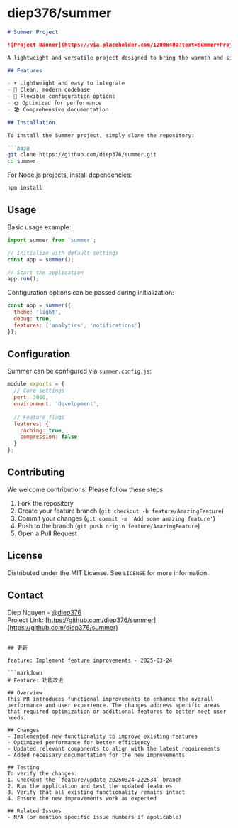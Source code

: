 # diep376/summer

```markdown
# Summer Project

![Project Banner](https://via.placeholder.com/1200x400?text=Summer+Project) <!-- Replace with actual banner if available -->

A lightweight and versatile project designed to bring the warmth and simplicity of summer to your development workflow.

## Features

- ☀️ Lightweight and easy to integrate
- 🌊 Clean, modern codebase
- 🌴 Flexible configuration options
- 🌞 Optimized for performance
- 🏖️ Comprehensive documentation

## Installation

To install the Summer project, simply clone the repository:

```bash
git clone https://github.com/diep376/summer.git
cd summer
```

For Node.js projects, install dependencies:

```bash
npm install
```

## Usage

Basic usage example:

```javascript
import summer from 'summer';

// Initialize with default settings
const app = summer();

// Start the application
app.run();
```

Configuration options can be passed during initialization:

```javascript
const app = summer({
  theme: 'light',
  debug: true,
  features: ['analytics', 'notifications']
});
```

## Configuration

Summer can be configured via `summer.config.js`:

```javascript
module.exports = {
  // Core settings
  port: 3000,
  environment: 'development',
  
  // Feature flags
  features: {
    caching: true,
    compression: false
  }
};
```

## Contributing

We welcome contributions! Please follow these steps:

1. Fork the repository
2. Create your feature branch (`git checkout -b feature/AmazingFeature`)
3. Commit your changes (`git commit -m 'Add some amazing feature'`)
4. Push to the branch (`git push origin feature/AmazingFeature`)
5. Open a Pull Request

## License

Distributed under the MIT License. See `LICENSE` for more information.

## Contact

Diep Nguyen - [@diep376](https://github.com/diep376)  
Project Link: [https://github.com/diep376/summer](https://github.com/diep376/summer)
```

## 更新

feature: Implement feature improvements - 2025-03-24

```markdown
# Feature: 功能改进

## Overview
This PR introduces functional improvements to enhance the overall performance and user experience. The changes address specific areas that required optimization or additional features to better meet user needs.

## Changes
- Implemented new functionality to improve existing features
- Optimized performance for better efficiency
- Updated relevant components to align with the latest requirements
- Added necessary documentation for the new improvements

## Testing
To verify the changes:
1. Checkout the `feature/update-20250324-222534` branch
2. Run the application and test the updated features
3. Verify that all existing functionality remains intact
4. Ensure the new improvements work as expected

## Related Issues
- N/A (or mention specific issue numbers if applicable)
```